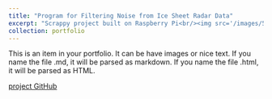 ```yaml
---
title: "Program for Filtering Noise from Ice Sheet Radar Data"
excerpt: "Scrappy project built on Raspberry Pi<br/><img src='/images/500x300.png'>"
collection: portfolio
---
```


This is an item in your portfolio. It can be have images or nice text. If you name the file .md, it will be parsed as markdown. If you name the file .html, it will be parsed as HTML. 

[project GitHub](https://github.com/nxomimo/EE102B-Final-Project/tree/main)